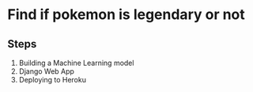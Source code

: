 # Find if pokemon is legendary or not




## Steps

1. Building a Machine Learning model
2. Django Web App
3. Deploying to Heroku


